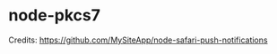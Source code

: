 node-pkcs7
==============================

Credits: https://github.com/MySiteApp/node-safari-push-notifications
